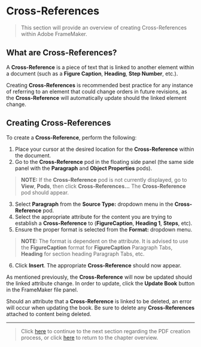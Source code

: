 # Cross-References

> This section will provide an overview of creating Cross-References within Adobe FrameMaker. 

## What are Cross-References?

A **Cross-Reference** is a piece of text that is linked to another element within a document (such as a **Figure Caption**, **Heading**, **Step Number**, etc.). 

Creating **Cross-References** is recommended best practice for any instance of referring to an element that could change orders in future revisions, as the **Cross-Reference** will automatically update should the linked element change.

## Creating Cross-References

To create a **Cross-Reference**, perform the following:

1. Place your cursor at the desired location for the **Cross-Reference** within the document.
2. Go to the **Cross-Reference** pod in the floating side panel (the same side panel with the **Paragraph** and **Object Properties** pods).

> **NOTE:** If the **Cross-Reference** pod is not currently displayed, go to **View**, **Pods**, then click **Cross-References...** The **Cross-Reference** pod should appear.

3. Select **Paragraph** from the **Source Type:** dropdown menu in the **Cross-Reference** pod.
4. Select the appropriate attribute for the content you are trying to establish a **Cross-Reference** to (**FigureCaption**, **Heading 1**, **Steps**, etc).
5. Ensure the proper format is selected from the **Format:** dropdown menu.

> **NOTE:** The format is dependent on the attribute. It is advised to use the **FigureCaption** format for **FigureCaption** Paragraph Tabs, **Heading** for section heading Paragraph Tabs, etc.

6. Click **Insert**. The appropriate **Cross-Reference** should now appear.

As mentioned previously, the **Cross-Reference** will now be updated should the linked attribute change. In order to update, click the **Update Book** button in the FrameMaker file panel.

Should an attribute that a **Cross-Reference** is linked to be deleted, an error will occur when updating the book. Be sure to delete any **Cross-References** attached to content being deleted.

* **

> Click [here](https://github.com/taddieken95/Accuray_Tech_Comm_Guide/blob/master/Chapter%202:%20Adobe%20FrameMaker/Section%206:%20Exporting%20to%20PDF.md) to continue to the next section regarding the PDF creation process, or click [here](https://github.com/taddieken95/Accuray_Tech_Comm_Guide/tree/master/Chapter%202:%20Adobe%20FrameMaker) to return to the chapter overview.
